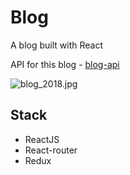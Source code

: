 # Blog

A blog built with React

API for this blog - [blog-api](https://github.com/lesha1201/blog-api)

![blog_2018.jpg](https://s15.postimg.cc/dmuduzo5n/blog_2018.jpg)

## Stack

-  ReactJS
-  React-router
-  Redux
